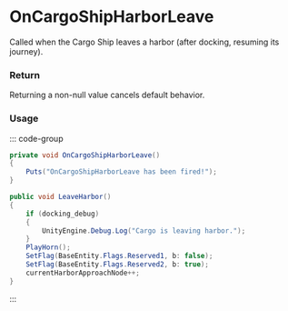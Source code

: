 <Badge type="danger" text="Carbon Compatible"/><Badge type="warning" text="Oxide Compatible"/>
# OnCargoShipHarborLeave
Called when the Cargo Ship leaves a harbor (after docking, resuming its journey).
### Return
Returning a non-null value cancels default behavior.

### Usage
::: code-group
```csharp [Example]
private void OnCargoShipHarborLeave()
{
	Puts("OnCargoShipHarborLeave has been fired!");
}
```
```csharp [Source — Assembly-CSharp @ CargoShip]
public void LeaveHarbor()
{
	if (docking_debug)
	{
		UnityEngine.Debug.Log("Cargo is leaving harbor.");
	}
	PlayHorn();
	SetFlag(BaseEntity.Flags.Reserved1, b: false);
	SetFlag(BaseEntity.Flags.Reserved2, b: true);
	currentHarborApproachNode++;
}

```
:::
